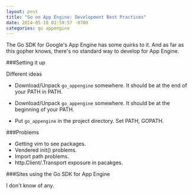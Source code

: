 ```yaml
---
layout: post
title: "Go on App Engine: Development Best Practices"
date: 2014-05-18 02:59:57 -0700
categories: go appengine
---
```

The Go SDK for Google's App Engine has some quirks to it.  And as far as this
gopher knows, there's no standard way to develop for App Engine.

###Setting it up

Different ideas

- Download/Unpack `go_appengine` somewhere. It should be at the end of your PATH in PATH.

- Download/Unpack `go_appengine` somewhere. It should be at the beginning of your PATH.

- Put `go_appengine` in the project directory. Set PATH, GOPATH.

###Problems

- Getting vim to see packages.
- Vendered init() problems.
- Import path problems.
- http.Client/.Transport exposure in pacakges.

###Sites using the Go SDK for App Engine

I don't know of any.
